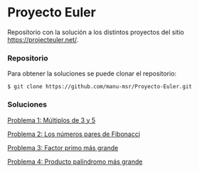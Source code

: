 Proyecto Euler
=========================================

Repositorio con la solución a los distintos proyectos del sitio https://projecteuler.net/.

### Repositorio

Para obtener la soluciones se puede clonar el repositorio:

```shell
$ git clone https://github.com/manu-msr/Proyecto-Euler.git
```


### Soluciones

[Problema 1: Múltiplos de 3 y 5](https://github.com/manu-msr/Proyecto-Euler/tree/master/1%20M%C3%BAltiplos%20de%203%20y%205)

[Problema 2: Los números pares de Fibonacci](https://github.com/manu-msr/Proyecto-Euler/tree/master/2%20Los%20n%C3%BAmeros%20pares%20de%20Fibonacci)

[Problema 3: Factor primo más grande](https://github.com/manu-msr/Proyecto-Euler/tree/master/3%20Factor%20primo%20m%C3%A1s%20grande)

[Problema 4: Producto palíndromo más grande](https://github.com/manu-msr/Proyecto-Euler/tree/master/4%20Producto%20palindromo%20m%C3%A1s%20grande)
